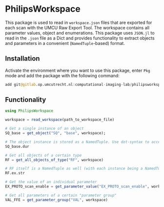 # PhilipsWorkspace

This package is used to read in `workspace.json` files that are exported for each scan with the UMCU Raw Export Tool. The workspace contains all parameter values, object and enumerations. This package uses `JSON.jl` to read in the `.json` file as a Dict and provides functionality to extract objects and parameters in a convenient (`NamedTuple`-based) format.

## Installation

Activate the environment where you want to use this package, enter `Pkg` mode and add the package with the following command:

```julia
add git@gitlab.op.umcutrecht.nl:computational-imaging-lab/philipsworkspace.git
```

## Functionality

```julia
using PhilipsWorkspace

workspace = read_workspace(path_to_workspace_file)

# Get a single instance of an object
SQ_base = get_object("SQ", "base", workspace);

# The object instance is stored as a NamedTuple. Use dot-syntax to access its attributes
SQ_base.dur

# Get all objects of a certain type
RF = get_all_objects_of_type("RF", workspace)

# RF itself is a NamedTuple as well (with each instance being a NamedTuple like before)
RF.ex.str

# Get the value of an individual parameter
EX_PROTO_scan_enable = get_parameter_value("EX_PROTO_scan_enable", workspace)

# Get all parameters of a certain "parameter group"
VAL_FFE = get_parameter_group("VAL", workspace)

```
